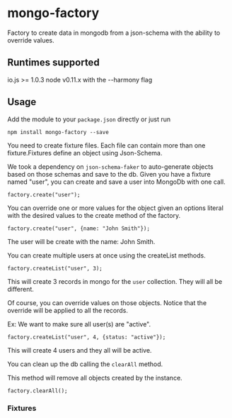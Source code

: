 # mongo-factory

Factory to create data in mongodb from a json-schema with the ability to override values.

## Runtimes supported

io.js >= 1.0.3
node v0.11.x with the --harmony flag

## Usage

Add the module to your `package.json` directly or just run

    npm install mongo-factory --save

You need to create fixture files. Each file can contain more than one fixture.Fixtures define an object using Json-Schema. 

We took a dependency on `json-schema-faker` to auto-generate objects based on those schemas and save to the db.
Given you have a fixture named "user", you can create and save a user into MongoDb with one call.

    factory.create("user");

You can override one or more values for the object given an options literal with the desired values to the create method of the factory.

    factory.create("user", {name: "John Smith"});

The user will be create with the name: John Smith.

You can create multiple users at once using the createList methods.

    factory.createList("user", 3);

This will create 3 records in mongo for the `user` collection. They will all be different.

Of course, you can override values on those objects. Notice that the override will be applied to all the records.

Ex: We want to make sure all user(s) are "active".

    factory.createList("user", 4, {status: "active"});

This will create 4 users and they all will be active.

You can clean up the db calling the `clearAll` method.

This method will remove all objects created by the instance.

    factory.clearAll();


### Fixtures

